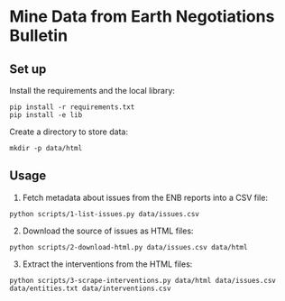 # Mine Data from Earth Negotiations Bulletin

## Set up

Install the requirements and the local library:

```
pip install -r requirements.txt
pip install -e lib
```

Create a directory to store data:

```
mkdir -p data/html
```

## Usage

1. Fetch metadata about issues from the ENB reports into a CSV file:

```
python scripts/1-list-issues.py data/issues.csv
```

2. Download the source of issues as HTML files:

```
python scripts/2-download-html.py data/issues.csv data/html
```

3. Extract the interventions from the HTML files:

```
python scripts/3-scrape-interventions.py data/html data/issues.csv data/entities.txt data/interventions.csv
```
